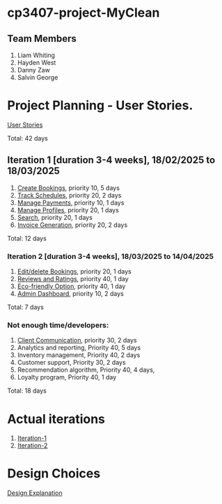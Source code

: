 
# cp3407-project-MyClean

## Team Members

1. Liam Whiting
2. Hayden West
3. Danny Zaw
4. Salvin George


# Project Planning - User Stories.
[User Stories](./User_stories.md)

Total: 42 days


## Iteration 1 [duration 3-4 weeks], 18/02/2025 to 18/03/2025 

1. [Create Bookings](./user_stories/user_story_01_CreateBookings.md), priority 10, 5 days 
2. [Track Schedules](./user_stories/user_story_02_TrackSchedules.md), priority 20, 2 days
3. [Manage Payments](./user_stories/user_story_03_ManagePayments.md), priority 10, 1 days
4. [Manage Profiles](./user_stories/user_story_04_CreateProfiles), priority 20, 1 days 
5. [Search](./user_stories/user_story_05_Search.md), priority 20, 1 days 
6. [Invoice Generation](./user_stories/user_story_06_InvoiceGeneration.md), priority 20, 2 days

Total: 12 days


### Iteration 2 [duration 3-4 weeks], 18/03/2025 to 14/04/2025

1. [Edit/delete Bookings](./user_stories/user_story_07_EditBookings), priority 20, 1 days
2. [Reviews and Ratings](./user_stories/user_story_09_Reviews), priority 40, 1 day
3. [Eco-friendly Option](./user_stories/user_story_10_Eco-friendly.md), priority 40, 1 day
4. [Admin Dashboard](./user_stories/user_story_11_AdminDashboard.md), priority 10, 2 days

Total: 7 days

### Not enough time/developers: 
1. [Client Communication](./user_stories/user_story_08_Messaging), priority 30, 2 days
2. Analytics and reporting, Priority 40, 5 days
3. Inventory management, Priority 40, 2 days
4. Customer support, Priority 30, 2 days
5. Recommendation algorithm, Priority 40, 4 days,
6. Loyalty program, Priority 40, 1 day

Total: 18 days

# Actual iterations
1. [Iteration-1](./iteration_1.md)
2. [Iteration-2](./iteration_2.md)

# Design Choices
[Design Explanation](user_stories/design_explanation.md)

